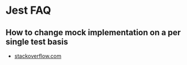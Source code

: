 # Jest FAQ

## How to change mock implementation on a per single test basis

- [stackoverflow.com](https://stackoverflow.com/questions/48790927/how-to-change-mock-implementation-on-a-per-single-test-basis-jestjs)

